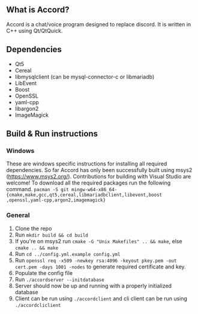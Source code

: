 ## What is Accord?

Accord is a chat/voice program designed to replace discord. It is written in C++ using Qt/QtQuick.

## Dependencies

* Qt5
* Cereal
* libmysqlclient (can be mysql-connector-c or libmariadb)
* LibEvent
* Boost
* OpenSSL
* yaml-cpp
* libargon2
* ImageMagick

## Build & Run instructions

### Windows

These are windows specific instructions for installing all required dependencies.
So far Accord has only been successfully built using msys2 (https://www.msys2.org/).
Contributions for building with Visual Studio are welcome!
To download all the required packages run the following command.
`pacman -S git mingw-w64-x86_64-{cmake,make,gcc,qt5,cereal,libmariadbclient,libevent,boost
,openssl,yaml-cpp,argon2,imagemagick}`

### General

1. Clone the repo
2. Run `mkdir build && cd build`
3. If you're on msys2 run `cmake -G "Unix Makefiles" .. && make`, else `cmake .. && make`
4. Run `cd ../config.yml.example config.yml`
5. Run `openssl req -x509 -newkey rsa:4096 -keyout pkey.pem -out cert.pem -days
 1001 -nodes` to generate required certificate and key.
6. Populate the config file
7. Run `./accordserver --initdatabase`
8. Server should now be up and running with a properly initialized database
9. Client can be run using `./accordclient` and cli client can be run using `./accordcliclient`

